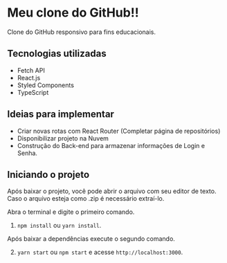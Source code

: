 # Meu clone do GitHub!!

Clone do GitHub responsivo para fins educacionais.

## Tecnologias utilizadas

+ Fetch API
+ React.js
+ Styled Components
+ TypeScript

## Ideias para implementar

+ Criar novas rotas com React Router (Completar página de repositórios)
+ Disponibilizar projeto na Nuvem
+ Construção do Back-end para armazenar informações de Login e Senha.

## Iniciando o projeto
Após baixar o projeto, você pode abrir o arquivo com seu editor de texto. Caso o arquivo esteja como .zip é necessário extraí-lo.<br />

Abra o terminal e digite o primeiro comando.

1.  `npm install` ou `yarn install`.<br />

Após baixar a dependências execute o segundo comando.

2.  `yarn start` ou `npm start` e acesse `http://localhost:3000`.<br />
